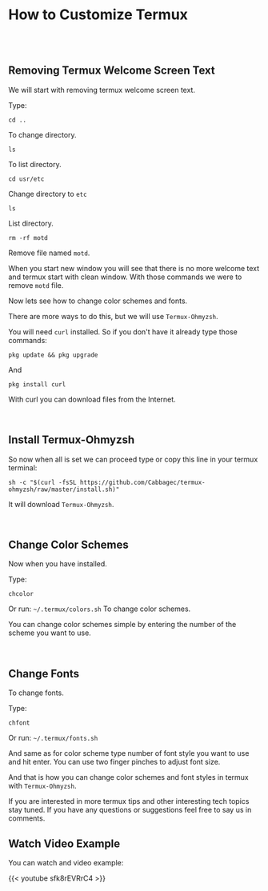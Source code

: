 # How to Customize Termux


<br/>
<br/>

## Removing Termux Welcome Screen Text

We will start with removing termux welcome screen text.

Type:

```
cd ..
```

To change directory.

```
ls
```

To list directory.

```
cd usr/etc
```

Change directory to `etc`

```
ls
```

List directory.

```
rm -rf motd
```

Remove file named `motd`.

When you start new window you will see that there is no more welcome text and termux start with clean window.
With those commands we were to remove `motd` file.

Now lets see how to change color schemes and fonts.

There are more ways to do this, but we will use `Termux-Ohmyzsh`.

You will need `curl` installed.
So if you don't have it already
type those commands:

```
pkg update && pkg upgrade
```

And

```
pkg install curl
```

With curl you can download files from the Internet.

<br/>

## Install Termux-Ohmyzsh

So now when all is set we can proceed
type or copy this line in your termux terminal:

```
sh -c "$(curl -fsSL https://github.com/Cabbagec/termux-ohmyzsh/raw/master/install.sh)"
```

It will download `Termux-Ohmyzsh`.

<br/>

## Change Color Schemes

Now when you have installed.

Type:

```
chcolor
```

Or run:
`~/.termux/colors.sh`
To change color schemes.

You can change color schemes simple by entering the number of the scheme you want to use.

<br/>

## Change Fonts

To change fonts.

Type:

```
chfont
```

Or run:
`~/.termux/fonts.sh`

And same as for color scheme type number of font style you want to use and hit enter.
You can use two finger pinches to adjust font size.

And that is how you can change color schemes and font styles in termux with `Termux-Ohmyzsh`.

If you are interested in more termux tips and other interesting tech topics stay tuned.
If you have any questions or suggestions feel free to say us in comments.

## Watch Video Example

You can watch and video example:

{{< youtube sfk8rEVRrC4 >}}

<br/>
<br/>
<br/>
<br/>

<br/>
<br/>
<br/>
<br/>

<br/>
<br/>
<br/>
<br/>
<br/>

